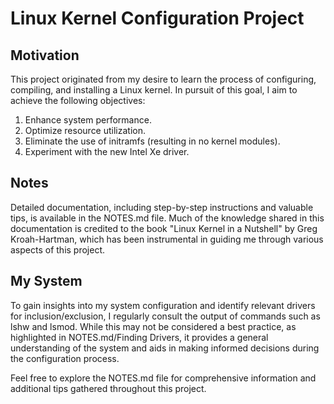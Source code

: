 # Linux Kernel Configuration Project

## Motivation

This project originated from my desire to learn the process of configuring, 
compiling, and installing a Linux kernel. In pursuit of this goal, I aim to 
achieve the following objectives:

1. Enhance system performance.
2. Optimize resource utilization.
3. Eliminate the use of initramfs (resulting in no kernel modules).
4. Experiment with the new Intel Xe driver.

## Notes

Detailed documentation, including step-by-step instructions and valuable tips, 
is available in the NOTES.md file. Much of the knowledge shared in this 
documentation is credited to the book "Linux Kernel in a Nutshell" by Greg 
Kroah-Hartman, which has been instrumental in guiding me through various aspects 
of this project.

## My System

To gain insights into my system configuration and identify relevant drivers for 
inclusion/exclusion, I regularly consult the output of commands such as lshw and 
lsmod. While this may not be considered a best practice, as highlighted in 
NOTES.md/Finding Drivers, it provides a general understanding of the system and 
aids in making informed decisions during the configuration process.

Feel free to explore the NOTES.md file for comprehensive information and 
additional tips gathered throughout this project.
